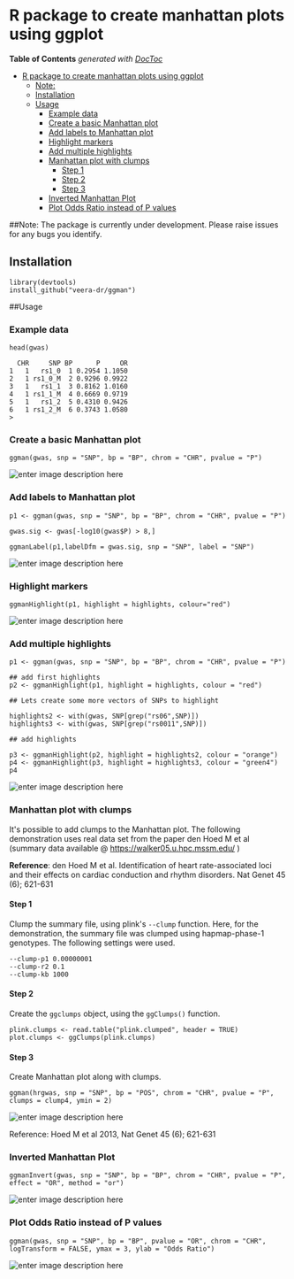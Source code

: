 


# R package to create manhattan plots using ggplot 

**Table of Contents**  *generated with [DocToc](http://doctoc.herokuapp.com/)*

- [R package to create manhattan plots using ggplot](#)
	- [Note:](#)
	- [Installation](#)
	- [Usage](#)
		- [Example data](#)
		- [Create a basic Manhattan plot](#)
		- [Add labels to Manhattan plot](#)
		- [Highlight markers](#)
		- [Add multiple highlights](#add-multiple-highlights)
		- [Manhattan plot with clumps](#)
			- [Step 1](#step-1)
			- [Step 2](#)
			- [Step 3](#)
		- [Inverted Manhattan Plot](#)
		- [Plot Odds Ratio instead of P values](#)

##Note: 
The package is currently under development.  Please raise issues for any bugs you identify.

## Installation

```
library(devtools)
install_github("veera-dr/ggman")
```

##Usage 

### Example data 

```
head(gwas)

  CHR     SNP BP      P     OR
1   1   rs1_0  1 0.2954 1.1050
2   1 rs1_0_M  2 0.9296 0.9922
3   1   rs1_1  3 0.8162 1.0160
4   1 rs1_1_M  4 0.6669 0.9719
5   1   rs1_2  5 0.4310 0.9426
6   1 rs1_2_M  6 0.3743 1.0580
>
```

### Create a basic Manhattan plot 

```
ggman(gwas, snp = "SNP", bp = "BP", chrom = "CHR", pvalue = "P")
```

![enter image description here](https://github.com/veera-dr/ggman/blob/master/data/manhattan.basic.png)

### Add labels to Manhattan plot 

```
p1 <- ggman(gwas, snp = "SNP", bp = "BP", chrom = "CHR", pvalue = "P")

gwas.sig <- gwas[-log10(gwas$P) > 8,]

ggmanLabel(p1,labelDfm = gwas.sig, snp = "SNP", label = "SNP")
```

![enter image description here](https://github.com/veera-dr/ggman/blob/master/data/manhattan.labelled.png)

### Highlight markers

```
ggmanHighlight(p1, highlight = highlights, colour="red")
```

![enter image description here](https://github.com/veera-dr/ggman/blob/master/data/Manhattan.highlights.png)

### Add multiple highlights

```
p1 <- ggman(gwas, snp = "SNP", bp = "BP", chrom = "CHR", pvalue = "P")

## add first highlights
p2 <- ggmanHighlight(p1, highlight = highlights, colour = "red")

## Lets create some more vectors of SNPs to highlight

highlights2 <- with(gwas, SNP[grep("rs06",SNP)])
highlights3 <- with(gwas, SNP[grep("rs0011",SNP)])

## add highlights

p3 <- ggmanHighlight(p2, highlight = highlights2, colour = "orange")
p4 <- ggmanHighlight(p3, highlight = highlights3, colour = "green4")
p4
```

![enter image description here](https://github.com/veera-dr/ggman/blob/master/data/multi%20highlights.png)

### Manhattan plot with clumps 

It's possible to add clumps to the Manhattan plot. The following demonstration uses real data set from the paper den Hoed M et al (summary data available @ https://walker05.u.hpc.mssm.edu/ )

**Reference**: den Hoed M et al. Identification of heart rate-associated loci and their effects on cardiac conduction and rhythm disorders. Nat Genet 45 (6); 621-631

#### Step 1

Clump the summary file, using plink's `--clump` function.  Here, for the demonstration, the summary file was clumped using hapmap-phase-1 genotypes. The following settings were used.

```
--clump-p1 0.00000001
--clump-r2 0.1
--clump-kb 1000
``` 

#### Step 2

Create the `ggclumps` object, using the `ggClumps()` function. 

```
plink.clumps <- read.table("plink.clumped", header = TRUE)
plot.clumps <- ggClumps(plink.clumps)
```

#### Step 3

Create Manhattan plot along with clumps. 

```
ggman(hrgwas, snp = "SNP", bp = "POS", chrom = "CHR", pvalue = "P", clumps = clump4, ymin = 2)
```

![enter image description here](https://github.com/veera-dr/ggman/blob/master/data/hr.gwas.clumps.png)

Reference: Hoed M et al 2013, Nat Genet 45 (6); 621-631

### Inverted Manhattan Plot

```
ggmanInvert(gwas, snp = "SNP", bp = "BP", chrom = "CHR", pvalue = "P", effect = "OR", method = "or")
```

![enter image description here](https://github.com/veera-dr/ggman/blob/master/data/inverted.manhattan.png)


### Plot Odds Ratio instead of P values

```
ggman(gwas, snp = "SNP", bp = "BP", pvalue = "OR", chrom = "CHR", logTransform = FALSE, ymax = 3, ylab = "Odds Ratio")
```

![enter image description here](https://github.com/veera-dr/ggman/blob/master/data/or_plot.png)

